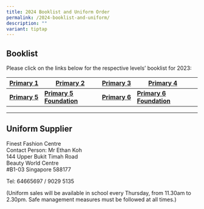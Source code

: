 ```yaml
---
title: 2024 Booklist and Uniform Order
permalink: /2024-booklist-and-uniform/
description: ""
variant: tiptap
---
```

**Booklist**
------------

Please click on the links below for the respective levels’ booklist for 2023:



| [Primary&nbsp;1](/files/P1-2023-Booklist.pdf) | [Primary&nbsp;2](/files/P2-2023-Booklist.pdf) | [Primary&nbsp;3](/files/P3-2023-Booklist.pdf)| [Primary&nbsp;4](/files/P4-2023-Booklist.pdf)||
| -------- | -------- | -------- | - | - |
|[**Primary 5**](/files/P5-2023-Booklist.pdf)   | [**Primary 5 Foundation**](/files/P5-Foundation-2023-Booklist.pdf) | [**Primary 6**](/files/P6-2023-Booklist.pdf)| [**Primary 6 Foundation**](/files/P6-Foundation-2023-Booklist.pdf)



* * *

**Uniform Supplier**
--------------------

Finest Fashion Centre  
Contact Person: Mr Ethan Koh  
144 Upper Bukit Timah Road  
Beauty World Centre  
#B1-03 Singapore 588177

Tel: 64665697 / 9029 5135

(Uniform sales will be available in school every Thursday, from 11.30am to 2.30pm. Safe management measures must be followed at all times.)